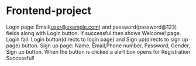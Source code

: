 ﻿# Frontend-project
 Login page: Email(user@example.com) and password(password@123) fields along with Login button. If successful then shows Welcome! page.
 Login fail: Login button(directs to login page) and Sign up(directs to sign up page) button. 
 Sign up page: Name, Email,Phone number, Password, Gender, Sign up button. When the button is clicked a alert box opens for Registration Successful!

